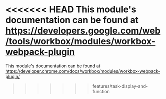 <<<<<<< HEAD
This module's documentation can be found at https://developers.google.com/web/tools/workbox/modules/workbox-webpack-plugin
=======
This module's documentation can be found at https://developer.chrome.com/docs/workbox/modules/workbox-webpack-plugin/
>>>>>>> features/task-display-and-function

